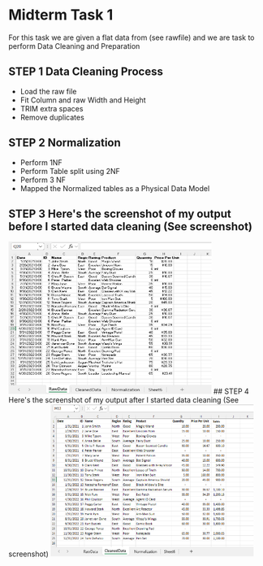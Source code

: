 # Midterm Task 1
For this task we are given a flat data from (see rawfile) and we are task to perform Data Cleaning and Preparation
## STEP 1 Data Cleaning Process
- Load the raw file
- Fit Column and raw Width and Height
- TRIM extra spaces
- Remove duplicates
## STEP 2 Normalization
- Perform 1NF
- Perform Table split using 2NF
- Perform 3 NF
- Mapped the Normalized tables as a Physical Data Model
## STEP 3 Here's the screenshot of my output before I started data cleaning (See screenshot)
<img src="Images/RawData.png" alt="Alt Text" width="400" height="300">
## STEP 4 Here's the screenshot of my output after I started data cleaning (See screenshot)
<img src="Images/cleanedData.png" alt="Alt Text" width="400" height="300">



